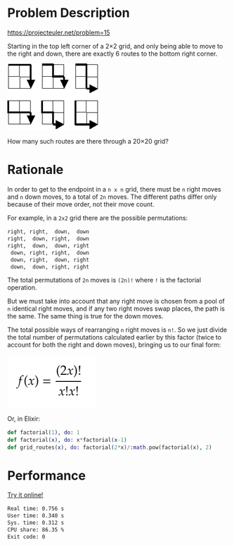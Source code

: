 # Problem Description

https://projecteuler.net/problem=15

Starting in the top left corner of a 2×2 grid, and only being able to move to the right and down, there are exactly 6 routes to the bottom right corner.

![Grid Routes](p015.gif)

How many such routes are there through a 20×20 grid?

# Rationale

In order to get to the endpoint in a `n x n` grid, there must be `n` right moves and `n` down moves, to a total of `2n` moves. The different paths differ only because of their move order, not their move count.

For example, in a `2x2` grid there are the possible permutations:

    right, right,  down,  down
    right,  down, right,  down
    right,  down,  down, right
     down, right, right,  down
     down, right,  down, right
     down,  down, right, right
    

The total permutations of `2n` moves is `(2n)!` where `!` is the factorial operation.

But we must take into account that any right move is chosen from a pool of `n` identical right moves, and if any two right moves swap places, the path is the same. The same thing is true for the down moves.

The total possible ways of rearranging `n` right moves is `n!`. So we just divide the total number of permutations calculated earlier by this factor (twice to account for both the right and down moves), bringing us to our final form:

![f(x) = (2n)!/(n!)^2](f_x.png)
    
Or, in Elixir:

```elixir
def factorial(1), do: 1
def factorial(x), do: x*factorial(x-1)
def grid_routes(x), do: factorial(2*x)/:math.pow(factorial(x), 2)
```

# Performance

[Try it online!](https://tio.run/##ZZDNCsIwEITveYoVL41o/8CLB@/iQd@gVLOtgZjIJtEcfPfaxgoBrzPzzbCLSgZJw7BcFN5ScZG6QP0EjDIT2N2N8ArhTOai8F5WWxCGAYzOA7r26gzJVmUVX4/6Dqp/K3B43VCDtI3UDnukSWq1gAB7KL9cWCXApuLs19OTFA0Z79BOWNyGpL1eBV5k6VraxHmMv/dwRNKockdeX7NJRS3mEbBGPTGbL0gH65KzmDuc8od3NvlCHiE2DB8)

```
Real time: 0.756 s
User time: 0.340 s
Sys. time: 0.312 s
CPU share: 86.35 %
Exit code: 0
```
